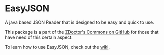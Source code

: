 # EasyJSON
A java based JSON Reader that is designed to be easy and quick to use.

This package is a part of the [ZDoctor's Commons on GitHub](https://github.com/Z-Doctor/ZDoctorsCommons) for those that have need of this certain aspect.

To learn how to use EasyJSON, check out the [wiki](https://github.com/Z-Doctor/EasyJSON/wiki/Index).
